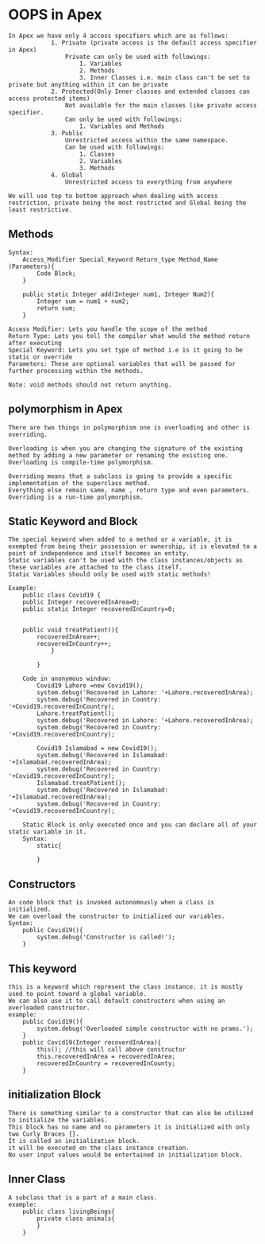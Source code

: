 # OOPS in Apex

    In Apex we have only 4 access specifiers which are as follows:
                1. Private (private access is the default access specifier in Apex)
                    Private can only be used with followings:
                        1. Variables
                        2. Methods
                        3. Inner Classes i.e. main class can't be set to private but anything within it can be private
                2. Protected(Only Inner classes and extended classes can access protected items)
                    Not available for the main classes like private access specifier.
                    Can only be used with followings:
                        1. Variables and Methods
                3. Public
                    Unrestricted access within the same namespace.
                    Can be used with followings:
                        1. Classes
                        2. Variables
                        3. Methods
                4. Global
                    Unrestricted access to everything from anywhere

    We will use top to bottom approach when dealing with access restriction, private being the most restricted and Global being the least restrictive.

## Methods

    Syntax:
        Access_Modifier Special_Keyword Return_type Method_Name (Parameters){
            Code Block;
        }

        public static Integer add(Integer num1, Integer Num2){
            Integer sum = num1 + num2;
            return sum;
        }

    Access Modifier: Lets you handle the scope of the method
    Return Type: Lets you tell the compiler what would the method return after executing
    Special Keyword: Lets you set type of method i.e is it going to be static or override
    Parameters: These are optional variables that will be passed for further processing within the methods.

    Note: void methods should not return anything.
    
## polymorphism in Apex

    There are two things in polymorphism one is overloading and other is overriding.
    
    Overloading is when you are changing the signature of the existing method by adding a new parameter or renaming the existing one.
    Overloading is compile-time polymorphism.

    Overriding means that a subclass is going to provide a specific implementation of the superclass method.
    Everything else remain same, name , return type and even parameters.
    Overriding is a run-time polymorphism.

## Static Keyword and Block

    The special keyword when added to a method or a variable, it is exempted from being their possession or ownership, it is elevated to a point of independence and itself becomes an entity.
    Static variables can't be used with the class instances/objects as these variables are attached to the class itself.
    Static Variables should only be used with static methods!

    Example:
        public class Covid19 {
        public Integer recoveredInArea=0;
        public static Integer recoveredInCountry=0;
        
        
        public void treatPatient(){
            recoveredInArea++;
            recoveredInCountry++;
                }
                
            }

        Code in anonymous window:
            Covid19 Lahore =new Covid19();
            system.debug('Recovered in Lahore: '+Lahore.recoveredInArea);
            system.debug('Recovered in Country: '+Covid19.recoveredInCountry);
            Lahore.treatPatient();
            system.debug('Recovered in Lahore: '+Lahore.recoveredInArea);
            system.debug('Recovered in Country: '+Covid19.recoveredInCountry);

            Covid19 Islamabad = new Covid19();
            system.debug('Recovered in Islamabad: '+Islamabad.recoveredInArea);
            system.debug('Recovered in Country: '+Covid19.recoveredInCountry);
            Islamabad.treatPatient();
            system.debug('Recovered in Islamabad: '+Islamabad.recoveredInArea);
            system.debug('Recovered in Country: '+Covid19.recoveredInCountry);

        Static Block is only executed once and you can declare all of your static variable in it.
        Syntax:
            static{

            }

## Constructors

    An code block that is invoked autonomously when a class is initialized.
    We can overload the constructor to initialized our variables.
    Syntax:
        public Covid19(){
            system.debug('Constructor is called!');
        }

## This keyword

    this is a keyword which represent the class instance. it is mostly used to point toward a global variable.
    We can also use it to call default constructors when using an overloaded constructor.
    example:
        public Covid19(){
            system.debug('Overloaded simple constructor with no prams.');
        }
        public Covid19(Integer recoverdInArea){
            this(); //this will call above constructor
            this.recoveredInArea = recoveredInArea;
            recoveredInCountry = recoveredInCounty;
        }

## initialization Block

    There is something similar to a constructor that can also be utilized to initialize the variables.
    This block has no name and no parameters it is initialized with only two Curly Braces {}.
    It is called an initialization block.
    it will be executed on the class instance creation.
    No user input values would be entertained in initialization block.

## Inner Class

    A subclass that is a part of a main class.
    example:
        public class livingBeings{
            private class animals{
            }
        }
